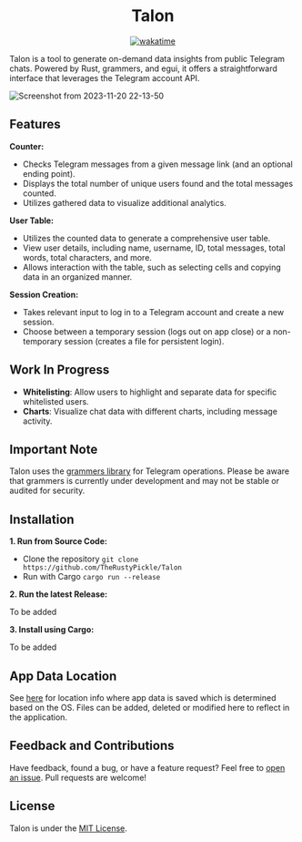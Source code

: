 <div align="center"><h1>Talon</h1></div>
<div align="center">
<a href="https://wakatime.com/badge/github/TheRustyPickle/Talon"><img src="https://wakatime.com/badge/github/TheRustyPickle/Talon.svg" alt="wakatime"></a>
</div>

Talon is a tool to generate on-demand data insights from public Telegram chats. Powered by Rust, grammers, and egui, it offers a straightforward interface that leverages the Telegram account API.

![Screenshot from 2023-11-20 22-13-50](https://github.com/TheRustyPickle/Talon/assets/35862475/8a044556-5e41-4129-a510-bf6407ce493b)

## Features

**Counter:**

- Checks Telegram messages from a given message link (and an optional ending point).
- Displays the total number of unique users found and the total messages counted.
- Utilizes gathered data to visualize additional analytics.

**User Table:**

- Utilizes the counted data to generate a comprehensive user table.
- View user details, including name, username, ID, total messages, total words, total characters, and more.
- Allows interaction with the table, such as selecting cells and copying data in an organized manner.

**Session Creation:**

- Takes relevant input to log in to a Telegram account and create a new session.
- Choose between a temporary session (logs out on app close) or a non-temporary session (creates a file for persistent login).

## Work In Progress

- **Whitelisting**: Allow users to highlight and separate data for specific whitelisted users.
- **Charts**: Visualize chat data with different charts, including message activity.

## Important Note

Talon uses the [grammers library](https://github.com/lonami/grammers) for Telegram operations. Please be aware that grammers is currently under development and may not be stable or audited for security.

## Installation

**1. Run from Source Code:**

- Clone the repository `git clone https://github.com/TheRustyPickle/Talon`
- Run with Cargo `cargo run --release`

**2. Run the latest Release:**

To be added

**3. Install using Cargo:**

To be added

## App Data Location

See [here](https://docs.rs/dirs/latest/dirs/fn.data_local_dir.html) for location info where app data is saved which is determined based on the OS. Files can be added, deleted or modified here to reflect in the application.

## Feedback and Contributions

Have feedback, found a bug, or have a feature request? Feel free to [open an issue](https://github.com/TheRustyPickle/Talon/issues/new). Pull requests are welcome!

## License

Talon is under the [MIT License](LICENSE).
